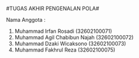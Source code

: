 #TUGAS AKHIR PENGENALAN POLA#

Nama Anggota :
1.	Muhammad Irfan Rosadi (32602100071)
2.	Muhammad Agil Chabibun Najah (32602100072)
3.	Muhammad Dzaki Wicaksono (32602100073)
4.	Muhammad Fakhrul Reza (32602100075)
